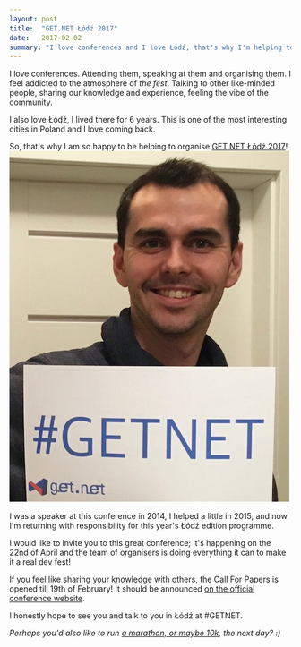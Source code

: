 ```yaml
---
layout: post
title: 	"GET.NET Łódź 2017"
date: 	2017-02-02
summary: "I love conferences and I love Łódź, that's why I'm helping to organise GET.NET Łódź 2017."
---
```

I love conferences. Attending them, speaking at them and organising them. I feel addicted to the atmosphere of *the fest*. Talking to other like-minded people, sharing our knowledge and experience, feeling the vibe of the community.

I also love Łódź, I lived there for 6 years. This is one of the most interesting cities in Poland and I love coming back.

So, that's why I am so happy to be helping to organise [GET.NET Łódź 2017](https://konferencjaget.net/en/lodz)!
![GET.NET](/images/GETNET.jpg)

I was a speaker at this conference in 2014, I helped a little in 2015, and now I'm returning with responsibility for this year's Łódź edition programme.

I would like to invite you to this great conference; it's happening on the 22nd of April and the team of organisers is doing everything it can to make it a real dev fest!

If you feel like sharing your knowledge with others, the Call For Papers is opened till 19th of February! It should be announced [on the official conference website](https://konferencjaget.net/en/lodz/call-for-papers).

I honestly hope to see you and talk to you in Łódź at #GETNET.

*Perhaps you'd also like to run [a marathon, or maybe 10k](http://www.lodzmaraton.pl/), the next day? :)*

